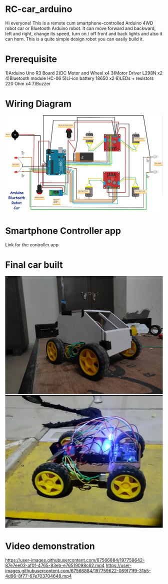 # RC-car_arduino
Hi everyone! This is a remote cum smartphone-controlled Arduino 4WD robot car or Bluetooth Arduino robot. It can move forward and backward, left and right, change its speed, turn on / off front and back lights and also it can horn.  This is a quite simple design robot you can easily build it.

# Prerequisite
1)Arduino Uno R3 Board
2)DC Motor and Wheel x4
3)Motor Driver L298N x2
4)Bluetooth module HC-06
5)Li-ion battery 18650 x2
6)LEDs + resistors 220 Ohm x4
7)Buzzer

# Wiring Diagram
<img src= "rc_car_wiring_diagram.jpg">

# Smartphone Controller app
<a herf = "https://play.google.com/store/apps/details?id=braulio.calle.bluetoothRCcontroller&hl=en_IN&gl=US">Link for the controller app</a>

# Final car built 
<img src= "Img/car1.jpeg">
<img src= "Img/car2.jpg">

# Video demonstration


https://user-images.githubusercontent.com/67566884/197759642-87e7ee03-af0f-4765-83eb-e76519098c62.mp4
https://user-images.githubusercontent.com/67566884/197759622-069f71f9-31b5-4d96-8f77-67e703704648.mp4

